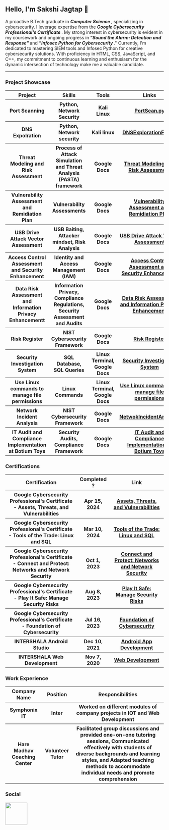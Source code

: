 <h2> Hello, I'm Sakshi Jagtap 🌱</h2>

<p> A proactive B.Tech graduate in <em> <b> Computer Science </b></em>, specializing in cybersecurity. I leverage expertise from the <em> <b>Google Cybersecurity Professional's Certificate  </b></em>. My strong interest in cybersecurity is evident in my coursework and ongoing progress in<em><b> "Sound the Alarm: Detection and Response" </b></em> and <em><b> "Infosec Python for Cybersecurity </b> </em>." Currently, I'm dedicated to mastering SIEM tools and Infosec Python for creative cybersecurity solutions. With proficiency in HTML, CSS, JavaScript, and C++, my commitment to continuous learning and enthusiasm for the dynamic intersection of technology make me a valuable candidate.</p>
<hr> 
 <h3> Project Showcase</h3>
 <table>
 <tr>
  <th> Project</th>
   <th> Skills</th>
   <th> Tools</th>
   <th> Links</th>
 </tr>
 <tr>
   <th>Port Scanning</th>
   <th> Python, Network Security</th>
   <th> Kali Linux</th>
   <th><a href = "https://github.com/SakshiPralhad/Projects/blob/main/PortScan.py"> PortScan.py</a></th>
 </tr>
 <tr>
   <th> DNS Expolration</th>
   <th>Python, Network security</th>
   <th> Kali linux </th>
   <th> <a href = "https://github.com/SakshiPralhad/Projects/tree/main/DNSExploration "> DNSExplorationFolder</a></th>
 </tr>
  <tr>
  <th> Threat Modeling and Risk Assessment</th>
   <th> Process of Attack Simulation and Threat Analysis (PASTA) framework</th>
   <th>Google Docs</th>
   <th> <a href = "https://github.com/SakshiPralhad/PASTAFramework">Threat Modeling and Risk Assessment</a></th>
 </tr>
  <tr>
  <th> Vulnerability Assessment and Remidiation Plan</th>
   <th>Vulnerability Assessments </th>
   <th> Google Docs</th>
   <th> <a href="https://github.com/SakshiPralhad/VulnerableAssessment">Vulnerability Assessment and Remidiation Plan</a></th>
 </tr>
  <tr>
  <th>USB Drive Attack Vector Assessment</th>
   <th>USB Baiting, Attacker mindset, Risk Analysis</th>
   <th> Google Docs</th>
   <th><a href="https://github.com/SakshiPralhad/USBBaiting">USB Drive Attack Vector Assessment</a></th>
 </tr>
  <tr>
  <th> Access Control Assessment and Security Enhancement</th>
   <th> Identity and Access Management (IAM)</th>
   <th>Google Docs</th>
   <th><a href="https://github.com/SakshiPralhad/AccessControl">Access Control Assessment and Security Enhancement</a></th>
 </tr>
  <tr>
  <th> Data Risk Assessment and Information Privacy Enhancementt</th>
   <th> Information Privacy, Compliance Regulations, Security Assessment and Audits</th>
   <th>Google Docs</th>
   <th><a href="https://github.com/SakshiPralhad/DataLeak">Data Risk Assessment and Information Privacy Enhancement</a></th>
 </tr>
 <tr>
   <th> Risk Register</th>
   <th>NIST Cybersecurity Framework</th>
   <th>Google Docs</th>
   <th> <a href = "https://github.com/SakshiPralhad/RiskRegister">Risk Register</a></th>
 </tr>
 <tr>
   <tr>
  <th> Security Investigation System</th>
   <th> SQL Database, SQL Queries</th>
   <th> Linux Terminal, Google Docs </th>
   <th><a href="https://github.com/SakshiPralhad/SqlQueries">Security Investigation System</a></th>
 </tr>
   <tr>
  <th> Use Linux commands to manage file permissions</th>
   <th> Linux Commands</th>
   <th> Linux Terminal, Google Docs</th>
   <th><a href="https://github.com/SakshiPralhad/Linux-File-Permission-">Use Linux commands to manage file permissions</a></th>
 </tr>
   <th>Network Incident Analysis </th>
   <th> NIST Cybersecurity Framework</th>
   <th> Google Docs</th>
   <th> <a href = "https://github.com/SakshiPralhad/NetworkIncidentAnalysis" > NetwokIncidentAnalysis</a></th>
 </tr>
 <tr>
  <th> IT Audit and Compliance Implementation at Botium Toys</th>
   <th> Security Audits, Compliance Framework </th>
   <th> Google Docs</th>
   <th><a href="https://github.com/SakshiPralhad/SecurityAudit">IT Audit and Compliance Implementation at Botium Toys</a></th>
 </tr>
 
 
   
 </table>
 <h3> Certifications </h3>
<table>
 <tr>
  <th> Certification</th>
   <th> Completed ?</th>
   <th> Link </th>
 </tr>
 <tr>
  <th> Google Cybersecurity Professional's Certificate - Assets, Threats, and Vulnerabilities</th>
   <th> Apr 15, 2024</th>
   <th><a href = "https://drive.google.com/file/d/1Vaf-q6xD_4lqHeMtNanwmRboxzSAuDp4/view?usp=sharing">Assets, Threats, and Vulnerabilities</a> </th>
 </tr>
 <tr>
  <th>Google Cybersecurity Professional's Certificate - Tools of the Trade: Linux and SQL</th>
 <th> Mar 10, 2024</th>
  <th><a href="https://drive.google.com/file/d/1k2qBbCF47iYcHz41COE2Zeoy575sTioQ/view?usp=sharing">Tools of the Trade: Linux and SQL</a></th>
  </tr>
  <tr>
  <th> Google Cybersecurity Professional's Certificate - Connect and Protect: Networks and Network Security </th>
   <th> Oct 1, 2023</th>
   <th> <a href = "https://drive.google.com/file/d/1rCYcyfgyRwWAROTgbJ4nh9Gg2Dly7FfT/view?usp=sharing">Connect and Protect: Networks and Network Security</a> </th>
 </tr>
<tr>
  <th> Google Cybersecurity Professional's Certificate - Play It Safe: Manage Security Risks 
</th>
   <th>Aug 8, 2023</th>
   <th><a href = "https://drive.google.com/file/d/1JDt_Vyo1q_9hY42sr76w9pCICdq80Zch/view?usp=sharing">Play It Safe: Manage Security Risks </a></th>
 </tr>
<tr>
  <th> Google Cybersecurity Professional's Certificate - Foundation of Cybersecurity
</th>
   <th>Jul 16,  2023</th>
   <th><a href="https://drive.google.com/file/d/1-l5-5EWgquCkmufHJn76C3SX2eesYfIc/view?usp=sharing"> Foundation of Cybersecurity</a> </th>
 </tr>
<tr>
  <th>INTERSHALA Android Studio
</th>
   <th> Dec 10, 2021</th>
   <th> <a href="https://drive.google.com/file/d/1O2ea-YOQ4qS4x7syMPyxZlywUg-q7Qrb/view?usp=sharing">Android App Development</a> </th>
 </tr>
<tr>
  <th> INTERSHALA Web Development
</th>
   <th> Nov 7, 2020</th>
   <th> <a href = "https://drive.google.com/file/d/1cSzM_jH_ewin2YZTY_Aatm2HgsqEehla/view?usp=sharing">Web Development</a> </th>
 </tr>

</table>
<h3> Work Experience </h3>
<table>
 <tr>
  <th>Company Name </th>
  <th>Position </th>
  <th>Responsibilities</th>
 </tr>
  <tr>
  <th>Symphonix IT</th>
  <th>Inter </th>
  <th>Worked on different modules of company projects in IOT and Web Development </th>
 </tr>
  <tr>
  <th>Hare Madhav Coaching Center </th>
  <th>Volunteer Tutor </th>
  <th>Facilitated group discussions and provided one-on-one tutoring sessions,
Communicated effectively with students of diverse backgrounds and learning styles, and 
Adapted teaching methods to accommodate individual needs and promote comprehension
</th>
 </tr>
</table>

<h3>Social</h3>
<a href = "https://www.linkedin.com/in/sakshi-jagtap-7837771a8/"><img src = "https://encrypted-tbn0.gstatic.com/images?q=tbn:ANd9GcToB5kZ3p6rX20iEz1XE6EaDhgGgSjEVOuRY8b2JDOyug&s" style = "width : 70px; height : 70px; display: inline-block;" ></a> 



